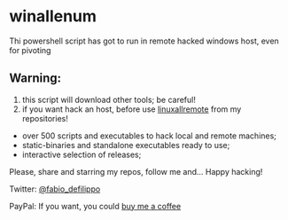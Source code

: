 # winallenum
Thi powershell script has got to run in remote hacked windows host, even for pivoting

## Warning:
1. this script will download other tools; be careful!
2. if you want hack an host, before use <a href="https://github.com/FabioDefilippo/linuxallremote/blob/master/linuxallremote.sh">linuxallremote</a> from my repositories!

- over 500 scripts and executables to hack local and remote machines;
- static-binaries and standalone executables ready to use;
- interactive selection of releases;

Please, share and starring my repos, follow me and... Happy hacking!

Twitter: <a href="https://twitter.com/fabio_defilippo">@fabio_defilippo</a>

PayPal: If you want, you could <a href="https://www.paypal.com/donate?hosted_button_id=559D4CJB84KQJ">buy me a coffee</a>
